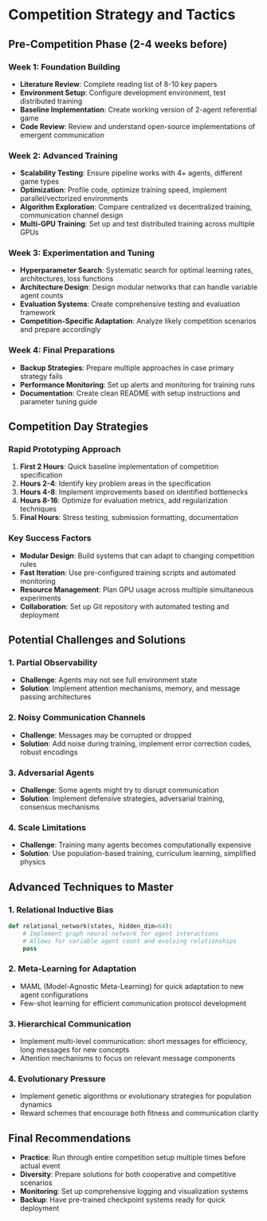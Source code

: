# Competition Strategy and Tactics

## Pre-Competition Phase (2-4 weeks before)

### Week 1: Foundation Building
- **Literature Review**: Complete reading list of 8-10 key papers
- **Environment Setup**: Configure development environment, test distributed training
- **Baseline Implementation**: Create working version of 2-agent referential game
- **Code Review**: Review and understand open-source implementations of emergent communication

### Week 2: Advanced Training
- **Scalability Testing**: Ensure pipeline works with 4+ agents, different game types
- **Optimization**: Profile code, optimize training speed, implement parallel/vectorized environments
- **Algorithm Exploration**: Compare centralized vs decentralized training, communication channel design
- **Multi-GPU Training**: Set up and test distributed training across multiple GPUs

### Week 3: Experimentation and Tuning
- **Hyperparameter Search**: Systematic search for optimal learning rates, architectures, loss functions
- **Architecture Design**: Design modular networks that can handle variable agent counts
- **Evaluation Systems**: Create comprehensive testing and evaluation framework
- **Competition-Specific Adaptation**: Analyze likely competition scenarios and prepare accordingly

### Week 4: Final Preparations
- **Backup Strategies**: Prepare multiple approaches in case primary strategy fails
- **Performance Monitoring**: Set up alerts and monitoring for training runs
- **Documentation**: Create clean README with setup instructions and parameter tuning guide

## Competition Day Strategies

### Rapid Prototyping Approach
1. **First 2 Hours**: Quick baseline implementation of competition specification
2. **Hours 2-4**: Identify key problem areas in the specification
3. **Hours 4-8**: Implement improvements based on identified bottlenecks
4. **Hours 8-16**: Optimize for evaluation metrics, add regularization techniques
5. **Final Hours**: Stress testing, submission formatting, documentation

### Key Success Factors
- **Modular Design**: Build systems that can adapt to changing competition rules
- **Fast Iteration**: Use pre-configured training scripts and automated monitoring
- **Resource Management**: Plan GPU usage across multiple simultaneous experiments
- **Collaboration**: Set up Git repository with automated testing and deployment

## Potential Challenges and Solutions

### 1. **Partial Observability**
- **Challenge**: Agents may not see full environment state
- **Solution**: Implement attention mechanisms, memory, and message passing architectures

### 2. **Noisy Communication Channels**
- **Challenge**: Messages may be corrupted or dropped
- **Solution**: Add noise during training, implement error correction codes, robust encodings

### 3. **Adversarial Agents**
- **Challenge**: Some agents might try to disrupt communication
- **Solution**: Implement defensive strategies, adversarial training, consensus mechanisms

### 4. **Scale Limitations**
- **Challenge**: Training many agents becomes computationally expensive
- **Solution**: Use population-based training, curriculum learning, simplified physics

## Advanced Techniques to Master

### 1. **Relational Inductive Bias**
```python
def relational_network(states, hidden_dim=64):
    # Implement graph neural network for agent interactions
    # Allows for variable agent count and evolving relationships
    pass
```

### 2. **Meta-Learning for Adaptation**
- MAML (Model-Agnostic Meta-Learning) for quick adaptation to new agent configurations
- Few-shot learning for efficient communication protocol development

### 3. **Hierarchical Communication**
- Implement multi-level communication: short messages for efficiency, long messages for new concepts
- Attention mechanisms to focus on relevant message components

### 4. **Evolutionary Pressure**
- Implement genetic algorithms or evolutionary strategies for population dynamics
- Reward schemes that encourage both fitness and communication clarity

## Final Recommendations
- **Practice**: Run through entire competition setup multiple times before actual event
- **Diversity**: Prepare solutions for both cooperative and competitive scenarios
- **Monitoring**: Set up comprehensive logging and visualization systems
- **Backup**: Have pre-trained checkpoint systems ready for quick deployment